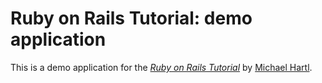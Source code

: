 # Ruby on Rails Tutorial: demo application

This is a demo application for the
[*Ruby on Rails Tutorial*](http://railstutorial.org/)
by [Michael Hartl](http://michaelhartl.com/).

